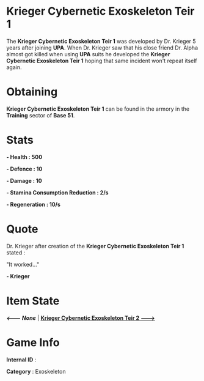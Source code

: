 # Krieger Cybernetic Exoskeleton Teir 1

The **Krieger Cybernetic Exoskeleton Teir 1** was developed by Dr. Krieger 5 years after joining **UPA**. When Dr. Krieger saw that his close friend Dr. Alpha almost got killed when using **UPA** suits he developed the **Krieger Cybernetic Exoskeleton Teir 1** hoping that same incident won't repeat itself again.

# Obtaining

**Krieger Cybernetic Exoskeleton Teir 1** can be found in the armory in the **Training** sector of **Base 51**.

# Stats

**- Health : 500**

**- Defence : 10**

**- Damage : 10**

**- Stamina Consumption Reduction : 2/s**

**- Regeneration : 10/s**

# Quote

Dr. Krieger after creation of the **Krieger Cybernetic Exoskeleton Teir 1** stated :

"It worked..."

**- Krieger**

# Item State

***<--- None*** | [**Krieger Cybernetic Exoskeleton Teir 2 --->**](https://github.com/AlphaMC0/Lone-Martian/blob/main/Armor/Krieger%20Cybernetic%20Exoskeleton%20Teir%202.md)

# Game Info

**Internal ID** : 

**Category** : Exoskeleton
